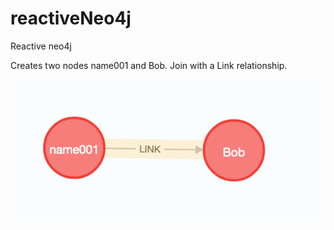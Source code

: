 # reactiveNeo4j
Reactive neo4j

Creates two nodes name001 and Bob.  Join with a Link relationship. 

![neo4j node and relationship](./relationship.png)


